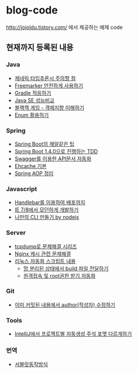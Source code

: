 blog-code
=========

http://jojoldu.tistory.com/ 에서 제공하는 예제 code

현재까지 등록된 내용
--------------------

### Java
- [제네릭 타입추론시 주의할 점](https://github.com/jojoldu/generic-guide)
-	[Freemarker 안전하게 사용하기](https://github.com/jojoldu/freemarker-guide)
-	[Gradle 적응하기](https://github.com/jojoldu/blog-code/tree/master/gradle-task)
- [Java SE 성능비교](https://github.com/jojoldu/blog-code/tree/master/java/performance)
- [블랙잭 게임 - 객체지향 이해하기](https://github.com/jojoldu/oop-java)
- [Enum 활용하기](https://github.com/jojoldu/blog-code/tree/master/java/enum-mapper)  

### Spring
-	[Spring Boot의 깨알같은 팁](https://github.com/jojoldu/blog-code/tree/master/compareboot)
-	[Spring Boot 1.4.0으로 진행하는 TDD](https://github.com/jojoldu/blog-code/tree/master/springboot-test)
-	[Swagger를 이용한 API문서 자동화](https://github.com/jojoldu/blog-code/tree/master/swagger)
- [Ehcache 기본](https://github.com/jojoldu/blog-code/tree/master/spring-cache)
- [Spring AOP 정리](https://github.com/jojoldu/blog-code/tree/master/aop)

### Javascript
-	[Handlebar를 이용하여 배포까지](https://github.com/jojoldu/tuto-handlebar)
-	[IE 7/8에서 모던하게 개발하기](https://github.com/jojoldu/blog-code/tree/master/js-framework-ie78)
- [나만의 CLI 만들기 by nodejs](https://github.com/jojoldu/my-cli)

### Server
-	[tcpdump로 문제해결 시리즈](https://github.com/jojoldu/blog-code/tree/master/tcpdump)
- [Nginx 캐시 관련 문제해결](https://github.com/jojoldu/blog-code/tree/master/server/nginx-cache)
- [리눅스 자동화 스크립트 내용](https://github.com/jojoldu/blog-code/tree/master/linux)
  - [망 분리된 상태에서 build 파일 전달하기](https://github.com/jojoldu/blog-code/tree/master/linux/passby)
  - [원격접속 및 root권한 받기 자동화](https://github.com/jojoldu/blog-code/tree/master/linux/go)

### Git
- [이미 커밋된 내용에서 author(작성자) 수정하기](https://github.com/jojoldu/blog-code/tree/master/git/author%EC%88%98%EC%A0%95%ED%95%98%EA%B8%B0)

### Tools
- [IntelliJ에서 프로젝트별 자동생성 주석 포멧 다르게하기](https://github.com/jojoldu/blog-code/tree/master/intellij-tip/%ED%94%84%EB%A1%9C%EC%A0%9D%ED%8A%B8%EB%8B%A8%EC%9C%84_%EC%A3%BC%EC%84%9D%ED%8F%AC%EB%A9%A7)

### 번역
- [서블릿동작방식](https://github.com/jojoldu/blog-code/blob/master/%EB%B2%88%EC%97%AD/%EC%84%9C%EB%B8%94%EB%A6%BF%EB%8F%99%EC%9E%91%EB%B0%A9%EC%8B%9D.md)
